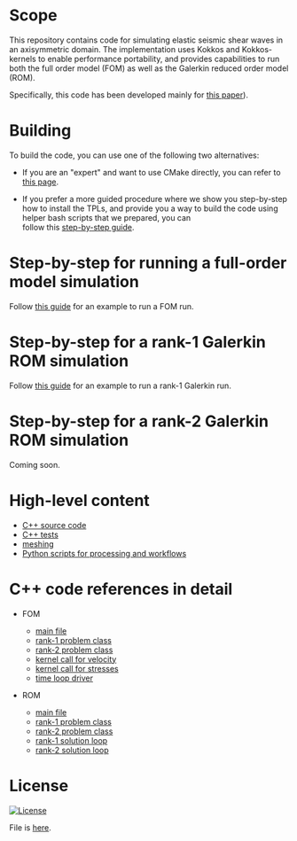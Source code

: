 
# Scope

This repository contains code for simulating elastic seismic shear waves in an axisymmetric domain.
The implementation uses Kokkos and Kokkos-kernels to enable performance portability,
and provides capabilities to run both the full order model (FOM)
as well as the Galerkin reduced order model (ROM).

Specifically, this code has been developed mainly for [this paper](https://arxiv.org/abs/2009.11742)).

# Building
To build the code, you can use one of the following two alternatives: 

- If you are an "expert" and want to use CMake directly, 
you can refer to [this page](./docs/build_expert.md).

- If you prefer a more guided procedure where we show you step-by-step 
how to install the TPLs, and provide you a way to build the code 
using helper bash scripts that we prepared, you can  
follow this [step-by-step guide](./docs/build.md).

# Step-by-step for running a full-order model simulation
Follow [this guide](./docs/run_fom.md) for an example to run a FOM run.

# Step-by-step for a rank-1 Galerkin ROM simulation
Follow [this guide](./docs/run_rom.md) for an example to run a rank-1 Galerkin run.

# Step-by-step for a rank-2 Galerkin ROM simulation
Coming soon.

# High-level content
- [C++ source code](./cpp/src)
- [C++ tests](./cpp/tests)
- [meshing](./meshing)
- [Python scripts for processing and workflows](./python_scripts)

# C++ code references in detail
- FOM
  - [main file](./cpp/src/kokkos/main_fom.cc)
  - [rank-1 problem class](./cpp/src/kokkos/fom/fom_problem_rank_one_forcing.hpp)
  - [rank-2 problem class](./cpp/src/kokkos/fom/fom_problem_rank_two_forcing.hpp)
  - [kernel call for velocity](./cpp/src/kokkos/fom/fom_velocity_update.hpp)
  - [kernel call for stresses](./cpp/src/kokkos/fom/fom_stress_update.hpp)
  - [time loop driver](./cpp/src/kokkos/fom/run_fom.hpp)

- ROM 
  - [main file](./cpp/src/kokkos/main_rom.cc)
  - [rank-1 problem class](./cpp/src/kokkos/rom/rom_problem_rank_one_forcing.hpp)
  - [rank-2 problem class](./cpp/src/kokkos/rom/rom_problem_rank_two_forcing.hpp)
  - [rank-1 solution loop](./cpp/src/kokkos/rom/run_rom_rank_one_forcing.hpp)
  - [rank-2 solution loop](./cpp/src/kokkos/rom/run_rom_rank_two_forcing.hpp)


# License

[![License](https://img.shields.io/badge/License-BSD%203--Clause-blue.svg)](https://opensource.org/licenses/BSD-3-Clause)

File is [here](./LICENSE).
